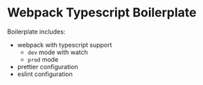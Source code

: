 # Webpack Typescript Boilerplate

Boilerplate includes:

- webpack with typescript support
  - `dev` mode with watch
  - `prod` mode
- prettier configuration
- eslint configuration
